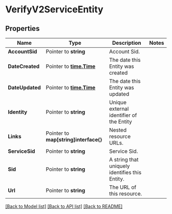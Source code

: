 # VerifyV2ServiceEntity

## Properties
Name | Type | Description | Notes
------------ | ------------- | ------------- | -------------
**AccountSid** | Pointer to **string** | Account Sid. |
**DateCreated** | Pointer to [**time.Time**](time.Time.md) | The date this Entity was created |
**DateUpdated** | Pointer to [**time.Time**](time.Time.md) | The date this Entity was updated |
**Identity** | Pointer to **string** | Unique external identifier of the Entity |
**Links** | Pointer to **map[string]interface{}** | Nested resource URLs. |
**ServiceSid** | Pointer to **string** | Service Sid. |
**Sid** | Pointer to **string** | A string that uniquely identifies this Entity. |
**Url** | Pointer to **string** | The URL of this resource. |

[[Back to Model list]](../README.md#documentation-for-models) [[Back to API list]](../README.md#documentation-for-api-endpoints) [[Back to README]](../README.md)


